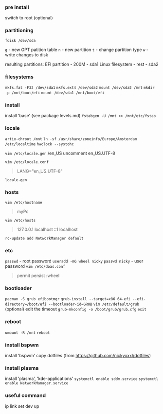 ### pre install
switch to root (optional)

### partitioning
`fdisk /dev/sda`

`g` - new GPT patition table
`n` - new partition
`t` - change partition type
`w` - write changes to disk

resulting partitions:
EFI partition - 200M - sda1
Linux filesystem - rest - sda2

### filesystems
`mkfs.fat -F32 /dev/sda1`
`mkfs.ext4 /dev/sda2`
`mount /dev/sda2 /mnt`
`mkdir -p /mnt/boot/efi`
`mount /dev/sda1 /mnt/boot/efi`

### install
install 'base' (see package levels.md)
`fstabgen -U /mnt >> /mnt/etc/fstab`

### locale
`artix-chroot /mnt`
`ln -sf /usr/share/zoneinfo/Europe/Amsterdam /etc/localtime`
`hwclock --systohc`

`vim /etc/locale.gen`
/en_US
uncomment en_US.UTF-8

`vim /etc/locale.conf`
 >  LANG="en_US.UTF-8"
 
`locale-gen`
 
### hosts
`vim /etc/hostname`
 >   myPc
 
`vim /etc/hosts`
 >   127.0.0.1   localhost
 >   ::1         localhost
 
`rc-update add NetworkManager default`

### etc
`passwd` - root password
`useradd -mG wheel nicky`
`passwd nicky` - user password
`vim /etc/doas.conf`
 >  permit persist :wheel

### bootloader
`pacman -S grub efibootmgr`
`grub-install --target=x86_64-efi --efi-directory=/boot/efi --bootloader-id=GRUB`
`vim /etc/default/grub` (optional)
edit the timeout
`grub-mkconfig -o /boot/grub/grub.cfg`
`exit`

### reboot
`umount -R /mnt`
`reboot`

### install bspwm
install 'bspwm'
copy dotfiles (from https://github.com/nickyxxxl/dotfiles)

### install plasma
install 'plasma', 'kde-applications'
`systemctl enable sddm.service`
`systemctl enable NetworkManager.service`

### useful command
ip link set dev <interface> up
